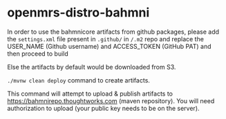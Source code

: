 openmrs-distro-bahmni
==================

In order to use the bahmnicore artifacts from github packages, please add the `settings.xml` file present in `.github/` in `/.m2` repo and replace the USER_NAME (Github username) and ACCESS_TOKEN (GitHub PAT) and then proceed to build

Else the artifacts by default would be downloaded from S3.

`./mvnw clean deploy` command to create artifacts.

This command will attempt to upload & publish artifacts to https://bahmnirepo.thoughtworks.com (maven repository). You will need authorization to upload (your public key needs to be on the server). 
